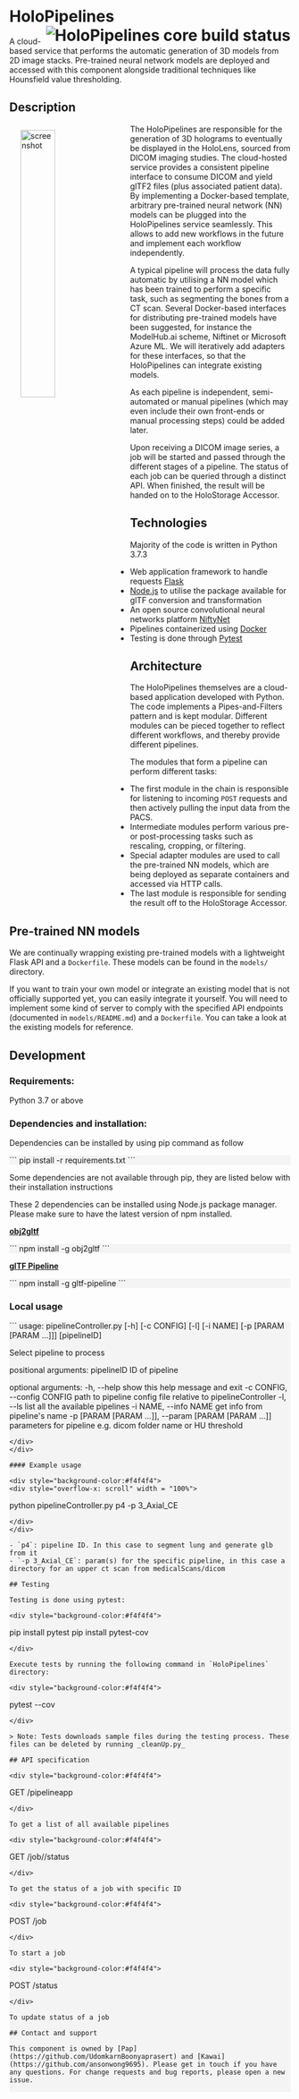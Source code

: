 # HoloPipelines <a href="https://dev.azure.com/MSGOSHHOLO/HoloRepository/_build/latest?definitionId=1&branchName=dev"><img src="https://dev.azure.com/MSGOSHHOLO/HoloRepository/_apis/build/status/HoloRepository-Core?branchName=dev&jobName=HoloPipelines%20-%20Core" alt="HoloPipelines core build status" align="right" /></a>

A cloud-based service that performs the automatic generation of 3D models from 2D image stacks. Pre-trained neural network models are deployed and accessed with this component alongside traditional techniques like Hounsfield value thresholding.

## Description

<img src="https://user-images.githubusercontent.com/11090412/62010807-49d5b180-b167-11e9-9ff5-cd221e94b265.png" alt="screenshot" width="35%" align="left" hspace="20" vspace="10"/>
The HoloPipelines are responsible for the generation of 3D holograms to eventually be displayed in the HoloLens, sourced from DICOM imaging studies. The cloud-hosted service provides a consistent pipeline interface to consume DICOM and yield glTF2 files (plus associated patient data). By implementing a Docker-based template, arbitrary pre-trained neural network (NN) models can be plugged into the HoloPipelines service seamlessly. This allows to add new workflows in the future and implement each workflow independently.

A typical pipeline will process the data fully automatic by utilising a NN model which has been trained to perform a specific task, such as segmenting the bones from a CT scan. Several Docker-based interfaces for distributing pre-trained models have been suggested, for instance the ModelHub.ai scheme, Niftinet or Microsoft Azure ML. We will iteratively add adapters for these interfaces, so that the HoloPipelines can integrate existing models.

As each pipeline is independent, semi-automated or manual pipelines (which may even include their own front-ends or manual processing steps) could be added later.

Upon receiving a DICOM image series, a job will be started and passed through the different stages of a pipeline. The status of each job can be queried through a distinct API. When finished, the result will be handed on to the HoloStorage Accessor.

## Technologies

Majority of the code is written in Python 3.7.3

- Web application framework to handle requests [Flask](https://github.com/pallets/flask)
- [Node.js](https://nodejs.org/en/) to utilise the package available for glTF conversion and transformation
- An open source convolutional neural networks platform [NiftyNet](https://niftynet.io)
- Pipelines containerized using [Docker](https://www.docker.com)
- Testing is done through [Pytest](https://github.com/pytest-dev/pytest)

## Architecture

The HoloPipelines themselves are a cloud-based application developed with Python. The code implements a Pipes-and-Filters pattern and is kept modular. Different modules can be pieced together to reflect different workflows, and thereby provide different pipelines.

The modules that form a pipeline can perform different tasks:

- The first module in the chain is responsible for listening to incoming `POST` requests and then actively pulling the input data from the PACS.
- Intermediate modules perform various pre- or post-processing tasks such as rescaling, cropping, or filtering.
- Special adapter modules are used to call the pre-trained NN models, which are being deployed as separate containers and accessed via HTTP calls.
- The last module is responsible for sending the result off to the HoloStorage Accessor.

## Pre-trained NN models

We are continually wrapping existing pre-trained models with a lightweight Flask API and a `Dockerfile`. These models can be found in the `models/` directory.

If you want to train your own model or integrate an existing model that is not officially supported yet, you can easily integrate it yourself. You will need to implement some kind of server to comply with the specified API endpoints (documented in `models/README.md`) and a `Dockerfile`. You can take a look at the existing models for reference.

## Development

### Requirements:

Python 3.7 or above

### Dependencies and installation:

Dependencies can be installed by using pip command as follow

<div style="background-color:#f4f4f4">
```
 pip install -r requirements.txt
```
</div>

Some dependencies are not available through pip, they are listed below with their installation instructions

These 2 dependencies can be installed using Node.js package manager. Please make sure to have the latest version of npm installed.

[**obj2gltf**](https://github.com/AnalyticalGraphicsInc/OBJ2GLTF)

<div style="background-color:#f4f4f4">
```
 npm install -g obj2gltf
```
</div>

[**glTF Pipeline**](https://github.com/AnalyticalGraphicsInc/gltf-pipeline)

<div style="background-color:#f4f4f4">
```
 npm install -g gltf-pipeline
```
</div>

### Local usage

<div style="background-color:#f4f4f4">
<div style="overflow-x: scroll" width = "100%">
```
 usage: pipelineController.py [-h] [-c CONFIG] [-l] [-i NAME]
                              [-p [PARAM [PARAM ...]]]
                              [pipelineID]

 Select pipeline to process

 positional arguments:
   pipelineID            ID of pipeline 

 optional arguments:
   -h, --help            show this help message and exit
   -c CONFIG, --config CONFIG
                         path to pipeline config file relative to
                         pipelineController
   -l, --ls              list all the available pipelines
   -i NAME, --info NAME  get info from pipeline's name
   -p [PARAM [PARAM ...]], --param [PARAM [PARAM ...]]
                         parameters for pipeline e.g. dicom folder name or HU
                         threshold
```
</div>
</div>

#### Example usage

<div style="background-color:#f4f4f4">
<div style="overflow-x: scroll" width = "100%">
```
 python pipelineController.py p4 -p 3_Axial_CE
```
</div>
</div>

- `p4`: pipeline ID. In this case to segment lung and generate glb from it
- `-p 3_Axial_CE`: param(s) for the specific pipeline, in this case a directory for an upper ct scan from medicalScans/dicom

## Testing

Testing is done using pytest:

<div style="background-color:#f4f4f4">
```
 pip install pytest
 pip install pytest-cov
```
</div>

Execute tests by running the following command in `HoloPipelines` directory:

<div style="background-color:#f4f4f4">
```
 pytest --cov
```
</div>

> Note: Tests downloads sample files during the testing process. These files can be deleted by running _cleanUp.py_

## API specification

<div style="background-color:#f4f4f4">
```
 GET /pipelineapp
```
</div>

To get a list of all available pipelines

<div style="background-color:#f4f4f4">
```
 GET /job/<jobid>/status
```
</div>

To get the status of a job with specific ID

<div style="background-color:#f4f4f4">
```
 POST /job
```
</div>

To start a job

<div style="background-color:#f4f4f4">
```
 POST /status
```
</div>

To update status of a job

## Contact and support

This component is owned by [Pap](https://github.com/UdomkarnBoonyaprasert) and [Kawai](https://github.com/ansonwong9695). Please get in touch if you have any questions. For change requests and bug reports, please open a new issue.